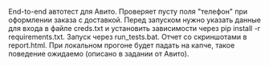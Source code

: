 ﻿End-to-end автотест для Авито. Проверяет пусту поля "телефон" при оформлении заказа с доставкой.
Перед запуском нужно указать данные для входа в файле creds.txt и установить зависимости через pip install -r requirements.txt.
Запуск через run_tests.bat.
Отчет со скриншотами в report.html.
При локальном прогоне будет падать на капче, такое поведение ожидаемо (описано в задании от Авито).